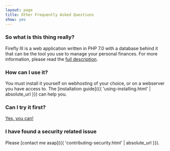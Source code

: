 ```yaml
---
layout: page
title: Other Frequently Asked Questions
show: yes
---
```


### So what is this thing really?

Firefly III is a web application written in PHP 7.0 with a database behind it that can be the tool you use to manage your personal finances. For more information, please read the [full description](/description/).

### How can I use it?

You must install it yourself on webhosting of your choice, or on a webserver you have access to. The [installation guide]({{ 'using-installing.html' | absolute_url }}) can help you.

### Can I try it first?

[Yes, you can!](https://firefly-iii.nder.be/)

### I have found a security related issue

Please [contact me asap]({{ 'contributing-security.html' | absolute_url }}).

